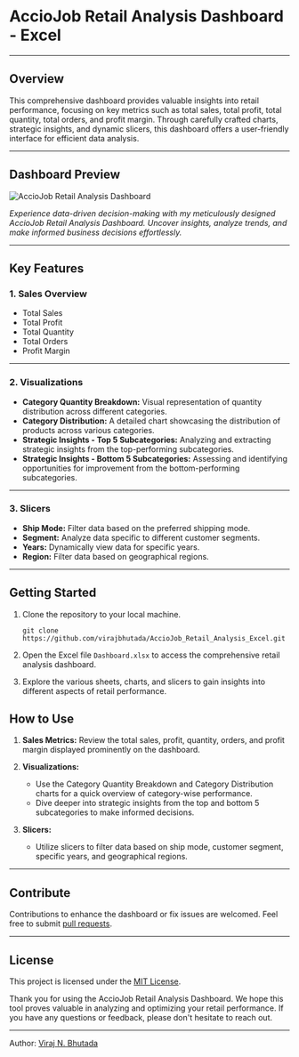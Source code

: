 # AccioJob Retail Analysis Dashboard - Excel

---

## Overview

This comprehensive dashboard provides valuable insights into retail performance, focusing on key metrics such as total sales, total profit, total quantity, total orders, and profit margin. Through carefully crafted charts, strategic insights, and dynamic slicers, this dashboard offers a user-friendly interface for efficient data analysis.

---

## Dashboard Preview

![AccioJob Retail Analysis Dashboard](https://github.com/virajbhutada/AccioJob_Retail_Analysis_Excel/assets/143819712/8275a8f8-08b4-483f-8f3b-7273f399d01c)

*Experience data-driven decision-making with my meticulously designed AccioJob Retail Analysis Dashboard. Uncover insights, analyze trends, and make informed business decisions effortlessly.*

---

## Key Features

### 1. Sales Overview
   - Total Sales
   - Total Profit
   - Total Quantity
   - Total Orders
   - Profit Margin

---

### 2. Visualizations
   - **Category Quantity Breakdown:** Visual representation of quantity distribution across different categories.
   - **Category Distribution:** A detailed chart showcasing the distribution of products across various categories.
   - **Strategic Insights - Top 5 Subcategories:** Analyzing and extracting strategic insights from the top-performing subcategories.
   - **Strategic Insights - Bottom 5 Subcategories:** Assessing and identifying opportunities for improvement from the bottom-performing subcategories.

---

### 3. Slicers
   - **Ship Mode:** Filter data based on the preferred shipping mode.
   - **Segment:** Analyze data specific to different customer segments.
   - **Years:** Dynamically view data for specific years.
   - **Region:** Filter data based on geographical regions.

---

## Getting Started

1. Clone the repository to your local machine.
   ```
   git clone https://github.com/virajbhutada/AccioJob_Retail_Analysis_Excel.git
   ```

2. Open the Excel file `Dashboard.xlsx` to access the comprehensive retail analysis dashboard.

3. Explore the various sheets, charts, and slicers to gain insights into different aspects of retail performance.

## How to Use

1. **Sales Metrics:** Review the total sales, profit, quantity, orders, and profit margin displayed prominently on the dashboard.
   
2. **Visualizations:**
   - Use the Category Quantity Breakdown and Category Distribution charts for a quick overview of category-wise performance.
   - Dive deeper into strategic insights from the top and bottom 5 subcategories to make informed decisions.

3. **Slicers:**
   - Utilize slicers to filter data based on ship mode, customer segment, specific years, and geographical regions.

---

## Contribute

Contributions to enhance the dashboard or fix issues are welcomed. Feel free to submit [pull requests](https://github.com/virajbhutada/AccioJob_Retail_Analysis_Excel/pulls).

---

## License

This project is licensed under the [MIT License](LICENSE).

Thank you for using the AccioJob Retail Analysis Dashboard. We hope this tool proves valuable in analyzing and optimizing your retail performance. If you have any questions or feedback, please don't hesitate to reach out.

---

Author: [Viraj N. Bhutada](https://www.linkedin.com/in/virajnbhutada24/)
